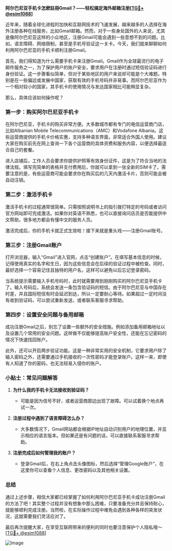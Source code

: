 **阿尔巴尼亚手机卡怎麽註冊Gmail？——轻松搞定海外邮箱注册[[TG💪+ @esim1088](https://t.me/s/esim1088)]**

近年来，随着全球化进程的加快和互联网技术的飞速发展，越来越多的人选择在海外注册各种在线服务，比如Gmail邮箱。然而，对于一些身处国外的人来说，尤其是像阿尔巴尼亚这样的小众地区，注册Gmail可能会遇到一些意想不到的问题。比如，语言障碍、网络限制，甚至是手机号验证这一关卡。今天，我们就来聊聊如何利用阿尔巴尼亚的手机卡顺利注册Gmail。

首先，我们得知道为什么需要手机卡来注册Gmail。Gmail作为全球最流行的电子邮件服务之一，为了保护用户的账户安全，要求用户在注册时通过短信验证码进行身份验证。这一步骤看似简单，但对于某些地区的用户来说却可能是个大难题。特别是在一些偏远或发展中国家，获取有效的手机号码并非易事。而阿尔巴尼亚作为一个相对较小的国家，其手机卡的使用情况与发达国家相比可能稍显复杂。

那么，具体应该如何操作呢？

### 第一步：购买阿尔巴尼亚手机卡

在阿尔巴尼亚，手机卡的购买非常方便。大多数城市都有专门的电信运营商门店，比如Albanian Mobile Telecommunications（AMC）和Vodafone Albania。这些运营商提供的手机卡价格实惠，支持多种语言界面，非常适合外国人使用。建议大家在购买前先在网上查询一下各个运营商的具体资费和服务内容，以便选择最适合自己的套餐。

进入店铺后，工作人员会要求你提供护照等有效身份证件，这是为了符合当地的法律法规。填写完简单的表格并支付费用后，你就可以拿到一张全新的SIM卡了。需要注意的是，有些运营商可能会要求你在购买后的几天内激活卡片，否则可能会被自动注销。

### 第二步：激活手机卡

激活手机卡的过程通常很简单。只需按照说明书上的指引拨打特定的号码或者访问官方网站即可完成激活。如果你对英语不熟悉，也可以直接询问店员是否能提供中文帮助，很多地方都会有懂中文的服务人员。

激活完成后，你的手机卡就正式生效啦！接下来就是重头戏——注册Gmail账号。

### 第三步：注册Gmail账户

打开浏览器，输入“Gmail”进入官网，点击“创建账户”。在填写基本信息的时候，记得使用真实的名字和生日，因为这些信息会在后续的验证过程中被检查。同时，最好选择一个容易记住且独特的用户名，这样可以避免以后忘记登录密码。

当系统提示需要输入手机号码时，此时就需要用到刚刚购买的阿尔巴尼亚手机卡了。输入号码后，系统会发送一条包含验证码的短信。由于阿尔巴尼亚与中国存在时差，并且国际短信有时会延迟到达，所以一定要耐心等待。如果超过一定时间没有收到验证码，可以尝试重新发送，或者联系客服寻求帮助。

### 第四步：设置安全问题与备用邮箱

成功注册Gmail之后，别忘了设置一些额外的安全措施。例如添加备用邮箱地址以及设置几个常用的安全问题。这样做不仅能够提高账户安全性，还能在忘记密码的情况下快速找回账户。

此外，还可以开启两步验证功能。这是一种非常实用的安全机制，它要求用户除了输入密码之外，还需要通过手机接收的一次性密码才能登录账户。这样一来，即使有人知道了你的密码，也无法轻易入侵你的账户。

### 小贴士：常见问题解答

1. **为什么我的手机卡无法接收到验证码？**
   - 可能是因为信号不好，或者运营商那边出现了故障。可以试着换个地点再试一次。
   
2. **注册过程中遇到了语言障碍怎么办？**
   - 大多数情况下，Gmail网站都会根据IP地址自动识别用户的地理位置，并显示相应的语言版本。但如果还是有问题的话，可以直接联系客服寻求帮助。

3. **注册完成后如何管理我的账户？**
   - 登录Gmail后，在右上角点击头像图标，然后选择“管理Google账户”，在这里你可以查看个人信息、更改密码以及其他相关设置。

### 总结

通过上述步骤，相信大家都已经掌握了如何利用阿尔巴尼亚手机卡成功注册Gmail的方法了吧！其实整个过程并没有想象中那么困难，只要准备充分并且保持耐心，就能够顺利完成注册。当然啦，在实际操作过程中难免会遇到各种各样的突发状况，这就需要我们灵活应对了。

最后再次提醒大家，在享受互联网带来的便利的同时也要注意保护个人隐私哦～ [[TG💪+ @esim1088](https://t.me/s/esim1088)] 

![Image](https://i.postimg.cc/4NQfJmqS/Snipaste-2025-05-13-00-14-12.png)